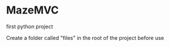 # MazeMVC
first python project

Create a folder called "files" in the root of the project before use
